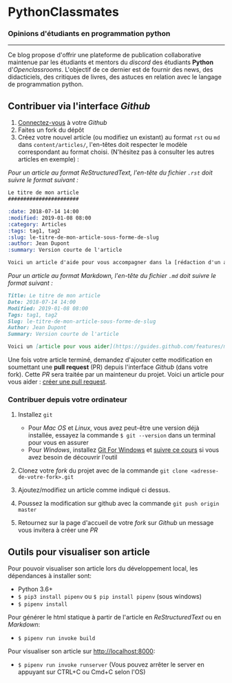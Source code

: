 # PythonClassmates

### Opinions d'étudiants en programmation python

---

Ce blog propose d'offrir une plateforme de publication collaborative maintenue par les étudiants et mentors du *discord* des étudiants **Python** d'*Openclassrooms*. L'objectif de ce dernier est de fournir des news, des didacticiels, des critiques de livres, des astuces en relation avec le langage de programmation python.

## Contribuer via l'interface _Github_

1. [Connectez-vous](https://github.com/login) à votre _Github_
2. Faites un fork du dépôt
3. Créez votre nouvel article (ou modifiez un existant) au format `rst` ou `md` dans `content/articles/`, l'en-têtes doit respecter le modèle correspondant au format choisi. (N'hésitez pas à consulter les autres articles en exemple) :

_Pour un article au format _ReStructuredText_, l'en-tête du fichier `.rst` doit suivre le format suivant :_

```restructuredtext
Le titre de mon article
#######################

:date: 2018-07-14 14:00
:modified: 2019-01-08 08:00
:category: Articles
:tags: tag1, tag2
:slug: le-titre-de-mon-article-sous-forme-de-slug
:author: Jean Dupont
:summary: Version courte de l'article

Voici un article d'aide pour vous accompagner dans la [rédaction d'un article au format ReStructuredText](http://www.sphinx-doc.org/en/master/usage/restructuredtext/basics.html) (le format de markup officiel pour les projets python).
```
_Pour un article au format _Markdown_, l'en-tête du fichier `.md` doit suivre le format suivant :_

```markdown
Title: Le titre de mon article
Date: 2018-07-14 14:00
Modified: 2019-01-08 08:00
Tags: tag1, tag2
Slug: le-titre-de-mon-article-sous-forme-de-slug
Author: Jean Dupont
Summary: Version courte de l'article

Voici un [article pour vous aider](https://guides.github.com/features/mastering-markdown/) si vous n'avez encore jamais rédigé de fichiers au format _Markdown_.
```

Une fois votre article terminé, demandez d'ajouter cette modification en soumettant une **pull request** (PR) depuis l'interface _Github_ (dans votre fork). Cette _PR_ sera traitée par un mainteneur du projet. Voici un article pour vous aider : [créer une pull request](https://help.github.com/articles/creating-a-pull-request/).

### Contribuer depuis votre ordinateur

1. Installez `git`
    * Pour _Mac OS_ et _Linux_, vous avez peut-être une version déjà installée, essayez  la commande `$ git --version` dans un terminal pour vous en assurer
    * Pour _Windows_, installez [Git For Windows](https://gitforwindows.org/) et [suivre ce cours](https://openclassrooms.com/fr/courses/2342361-gerez-votre-code-avec-git-et-github) si vous avez besoin de découvrir l'outil

2. Clonez votre _fork_ du projet avec de la commande `git clone <adresse-de-votre-fork>.git`
3. Ajoutez/modifiez un article comme indiqué ci dessus.
4. Poussez la modification sur github avec la commande `git push origin master`
5. Retournez sur la page d'accueil de votre _fork_ sur _Github_ un message vous invitera à créer une _PR_

## Outils pour visualiser son article

Pour pouvoir visualiser son article lors du développement local, les dépendances à installer sont:

- Python 3.6+
- `$ pip3 install pipenv` ou `$ pip install pipenv` (sous windows)
- `$ pipenv install`

Pour générer le html statique à partir de l'article en _ReStructuredText_ ou en _Markdown_:

- `$ pipenv run invoke build`

Pour visualiser son article sur [http://localhost:8000](http://localhost:8000):

- `$ pipenv run invoke runserver` (Vous pouvez arrêter le server en appuyant sur CTRL+C ou Cmd+C selon l'OS)
